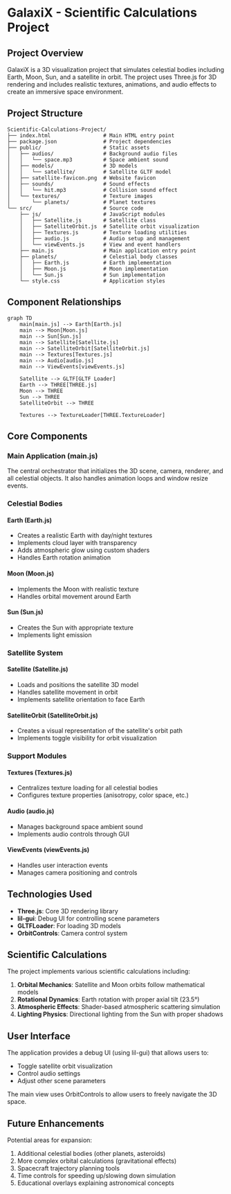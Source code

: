 # GalaxiX - Scientific Calculations Project

## Project Overview

GalaxiX is a 3D visualization project that simulates celestial bodies including Earth, Moon, Sun, and a satellite in orbit. The project uses Three.js for 3D rendering and includes realistic textures, animations, and audio effects to create an immersive space environment.

## Project Structure

```
Scientific-Calculations-Project/
├── index.html                 # Main HTML entry point
├── package.json               # Project dependencies
├── public/                    # Static assets
│   ├── audios/                # Background audio files
│   │   └── space.mp3          # Space ambient sound
│   ├── models/                # 3D models
│   │   └── satellite/         # Satellite GLTF model
│   ├── satellite-favicon.png  # Website favicon
│   ├── sounds/                # Sound effects
│   │   └── hit.mp3            # Collision sound effect
│   └── textures/              # Texture images
│       └── planets/           # Planet textures
└── src/                       # Source code
    ├── js/                    # JavaScript modules
    │   ├── Satellite.js       # Satellite class
    │   ├── SatelliteOrbit.js  # Satellite orbit visualization
    │   ├── Textures.js        # Texture loading utilities
    │   ├── audio.js           # Audio setup and management
    │   └── viewEvents.js      # View and event handlers
    ├── main.js                # Main application entry point
    ├── planets/               # Celestial body classes
    │   ├── Earth.js           # Earth implementation
    │   ├── Moon.js            # Moon implementation
    │   └── Sun.js             # Sun implementation
    └── style.css              # Application styles
```

## Component Relationships

```mermaid
graph TD
    main[main.js] --> Earth[Earth.js]
    main --> Moon[Moon.js]
    main --> Sun[Sun.js]
    main --> Satellite[Satellite.js]
    main --> SatelliteOrbit[SatelliteOrbit.js]
    main --> Textures[Textures.js]
    main --> Audio[audio.js]
    main --> ViewEvents[viewEvents.js]

    Satellite --> GLTF[GLTF Loader]
    Earth --> THREE[THREE.js]
    Moon --> THREE
    Sun --> THREE
    SatelliteOrbit --> THREE

    Textures --> TextureLoader[THREE.TextureLoader]
```

## Core Components

### Main Application (main.js)

The central orchestrator that initializes the 3D scene, camera, renderer, and all celestial objects. It also handles animation loops and window resize events.

### Celestial Bodies

#### Earth (Earth.js)

- Creates a realistic Earth with day/night textures
- Implements cloud layer with transparency
- Adds atmospheric glow using custom shaders
- Handles Earth rotation animation

#### Moon (Moon.js)

- Implements the Moon with realistic texture
- Handles orbital movement around Earth

#### Sun (Sun.js)

- Creates the Sun with appropriate texture
- Implements light emission

### Satellite System

#### Satellite (Satellite.js)

- Loads and positions the satellite 3D model
- Handles satellite movement in orbit
- Implements satellite orientation to face Earth

#### SatelliteOrbit (SatelliteOrbit.js)

- Creates a visual representation of the satellite's orbit path
- Implements toggle visibility for orbit visualization

### Support Modules

#### Textures (Textures.js)

- Centralizes texture loading for all celestial bodies
- Configures texture properties (anisotropy, color space, etc.)

#### Audio (audio.js)

- Manages background space ambient sound
- Implements audio controls through GUI

#### ViewEvents (viewEvents.js)

- Handles user interaction events
- Manages camera positioning and controls

## Technologies Used

- **Three.js**: Core 3D rendering library
- **lil-gui**: Debug UI for controlling scene parameters
- **GLTFLoader**: For loading 3D models
- **OrbitControls**: Camera control system

## Scientific Calculations

The project implements various scientific calculations including:

1. **Orbital Mechanics**: Satellite and Moon orbits follow mathematical models
2. **Rotational Dynamics**: Earth rotation with proper axial tilt (23.5°)
3. **Atmospheric Effects**: Shader-based atmospheric scattering simulation
4. **Lighting Physics**: Directional lighting from the Sun with proper shadows

## User Interface

The application provides a debug UI (using lil-gui) that allows users to:

- Toggle satellite orbit visualization
- Control audio settings
- Adjust other scene parameters

The main view uses OrbitControls to allow users to freely navigate the 3D space.

## Future Enhancements

Potential areas for expansion:

1. Additional celestial bodies (other planets, asteroids)
2. More complex orbital calculations (gravitational effects)
3. Spacecraft trajectory planning tools
4. Time controls for speeding up/slowing down simulation
5. Educational overlays explaining astronomical concepts
